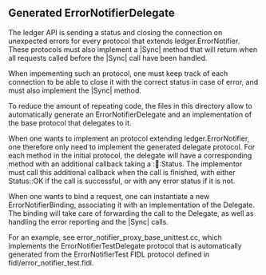 ## Generated ErrorNotifierDelegate ##

The ledger API is sending a status and closing the connection on unexpected
errors for every protocol that extends ledger.ErrorNotifier. These protocols
must also implement a |Sync| method that will return when all requests called
before the |Sync| call have been handled.

When impementing such an protocol, one must keep track of each connection to be
able to close it with the correct status in case of error, and must also
implement the |Sync| method.

To reduce the amount of repeating code, the files in this directory allow to
automatically generate an ErrorNotifierDelegate and an implementation of the
base protocol that delegates to it.

When one wants to implement an protocol extending ledger.ErrorNotifier, one
therefore only need to implement the generated delegate protocol. For each
method in the initial protocol, the delegate will have a corresponding method
with an additional callback taking a ::ledger::Status. The implementor
must call this additional callback when the call is finished, with either
Status::OK if the call is successful, or with any error status if it is not.

When one wants to bind a request, one can instantiate a new
ErrorNotifierBinding, associating it with an implementation of the Delegate. The
binding will take care of forwarding the call to the Delegate, as well as handling
the error reporting and the |Sync| calls.

For an example, see error\_notifier\_proxy\_base\_unittest.cc, which implements
the ErrorNotifierTestDelegate protocol that is automatically generated from the
ErrorNotifierTest FIDL protocol defined in fidl/error\_notifier\_test.fidl.
